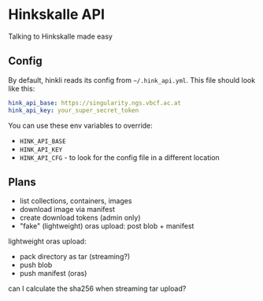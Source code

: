 # Hinkskalle API

Talking to Hinkskalle made easy

## Config

By default, hinkli reads its config from `~/.hink_api.yml`. This file should look like this:

```yaml
hink_api_base: https://singularity.ngs.vbcf.ac.at
hink_api_key: your_super_secret_token
```

You can use these env variables to override:

- `HINK_API_BASE`
- `HINK_API_KEY`
- `HINK_API_CFG` - to look for the config file in a different location

## Plans

- list collections, containers, images
- download image via manifest
- create download tokens (admin only)
- "fake" (lightweight) oras upload: post blob + manifest

lightweight oras upload:

- pack directory as tar (streaming?)
- push blob
- push manifest (oras)

can I calculate the sha256 when streaming tar upload?